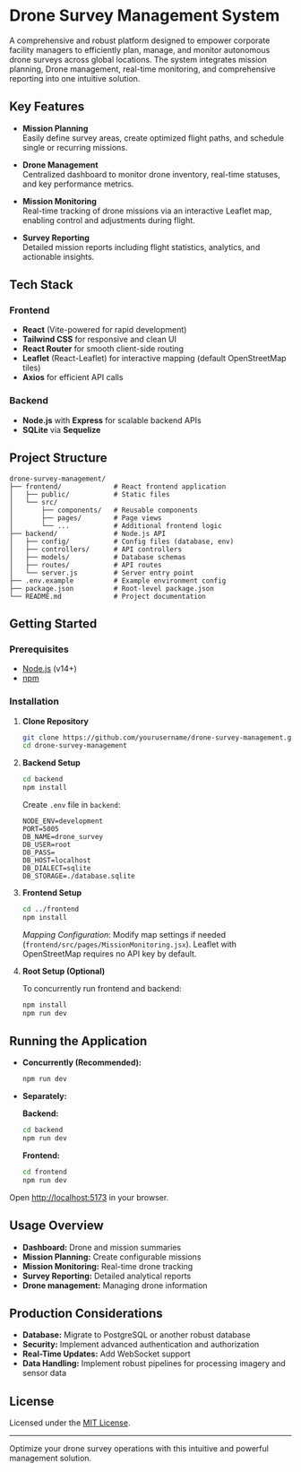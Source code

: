 # Drone Survey Management System

A comprehensive and robust platform designed to empower corporate facility managers to efficiently plan, manage, and monitor autonomous drone surveys across global locations. The system integrates mission planning, Drone management, real-time monitoring, and comprehensive reporting into one intuitive solution.

## Key Features

- **Mission Planning**  
  Easily define survey areas, create optimized flight paths, and schedule single or recurring missions.

- **Drone Management**  
  Centralized dashboard to monitor drone inventory, real-time statuses, and key performance metrics.

- **Mission Monitoring**  
  Real-time tracking of drone missions via an interactive Leaflet map, enabling control and adjustments during flight.

- **Survey Reporting**  
  Detailed mission reports including flight statistics, analytics, and actionable insights.

## Tech Stack

### Frontend

- **React** (Vite-powered for rapid development)
- **Tailwind CSS** for responsive and clean UI
- **React Router** for smooth client-side routing
- **Leaflet** (React-Leaflet) for interactive mapping (default OpenStreetMap tiles)
- **Axios** for efficient API calls

### Backend

- **Node.js** with **Express** for scalable backend APIs
- **SQLite** via **Sequelize** 

## Project Structure

```
drone-survey-management/
├── frontend/             # React frontend application
│   ├── public/           # Static files
│   └── src/              
│       ├── components/   # Reusable components
│       ├── pages/        # Page views
│       └── ...           # Additional frontend logic
├── backend/              # Node.js API
│   ├── config/           # Config files (database, env)
│   ├── controllers/      # API controllers
│   ├── models/           # Database schemas
│   ├── routes/           # API routes
│   └── server.js         # Server entry point
├── .env.example          # Example environment config
├── package.json          # Root-level package.json
└── README.md             # Project documentation
```

## Getting Started

### Prerequisites

- [Node.js](https://nodejs.org/) (v14+)
- [npm](https://www.npmjs.com/)

### Installation

1. **Clone Repository**

   ```bash
   git clone https://github.com/yourusername/drone-survey-management.git
   cd drone-survey-management
   ```

2. **Backend Setup**

   ```bash
   cd backend
   npm install
   ```

   Create `.env` file in `backend`:

   ```env
   NODE_ENV=development
   PORT=5005
   DB_NAME=drone_survey
   DB_USER=root
   DB_PASS=
   DB_HOST=localhost
   DB_DIALECT=sqlite
   DB_STORAGE=./database.sqlite
   ```

3. **Frontend Setup**

   ```bash
   cd ../frontend
   npm install
   ```

   *Mapping Configuration*: Modify map settings if needed (`frontend/src/pages/MissionMonitoring.jsx`). Leaflet with OpenStreetMap requires no API key by default.

4. **Root Setup (Optional)**

   To concurrently run frontend and backend:

   ```bash
   npm install
   npm run dev
   ```

## Running the Application

- **Concurrently (Recommended):**

  ```bash
  npm run dev
  ```

- **Separately:**

  **Backend:**

  ```bash
  cd backend
  npm run dev
  ```

  **Frontend:**

  ```bash
  cd frontend
  npm run dev
  ```

Open [http://localhost:5173](http://localhost:5173) in your browser.

## Usage Overview

- **Dashboard:** Drone and mission summaries
- **Mission Planning:** Create configurable missions
- **Mission Monitoring:** Real-time drone tracking
- **Survey Reporting:** Detailed analytical reports
- **Drone management:** Managing drone information

## Production Considerations

- **Database:** Migrate to PostgreSQL or another robust database
- **Security:** Implement advanced authentication and authorization
- **Real-Time Updates:** Add WebSocket support
- **Data Handling:** Implement robust pipelines for processing imagery and sensor data

## License

Licensed under the [MIT License](LICENSE).

---

Optimize your drone survey operations with this intuitive and powerful management solution.

